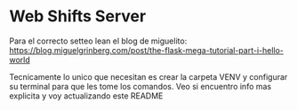 # Web Shifts Server


Para el correcto setteo lean el blog de miguelito:
https://blog.miguelgrinberg.com/post/the-flask-mega-tutorial-part-i-hello-world

Tecnicamente lo unico que necesitan es crear la carpeta VENV y configurar su terminal para que les tome los comandos. Veo si encuentro info mas explicita y voy actualizando este README

